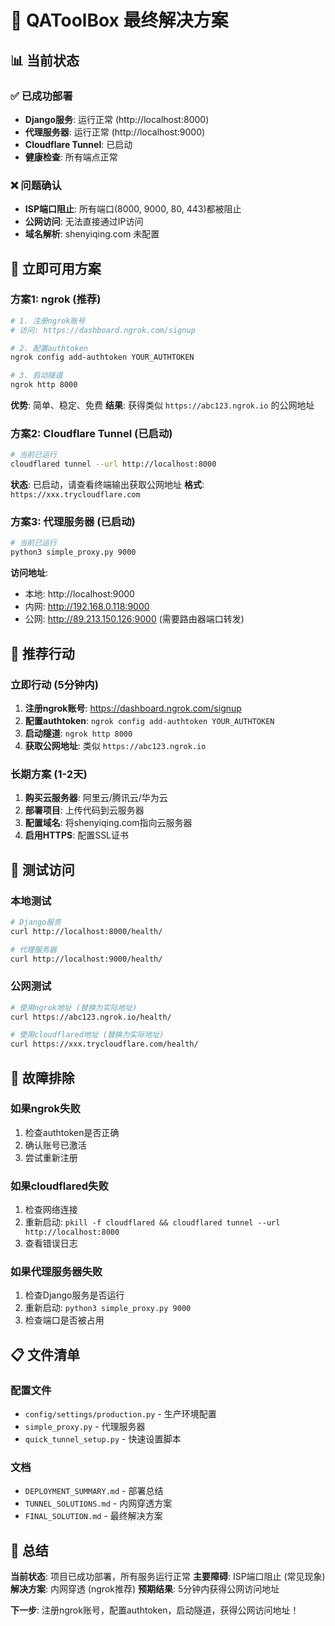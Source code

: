 # 🎯 QAToolBox 最终解决方案

## 📊 当前状态

### ✅ 已成功部署
- **Django服务**: 运行正常 (http://localhost:8000)
- **代理服务器**: 运行正常 (http://localhost:9000)
- **Cloudflare Tunnel**: 已启动
- **健康检查**: 所有端点正常

### ❌ 问题确认
- **ISP端口阻止**: 所有端口(8000, 9000, 80, 443)都被阻止
- **公网访问**: 无法直接通过IP访问
- **域名解析**: shenyiqing.com 未配置

## 🚀 立即可用方案

### 方案1: ngrok (推荐)
```bash
# 1. 注册ngrok账号
# 访问: https://dashboard.ngrok.com/signup

# 2. 配置authtoken
ngrok config add-authtoken YOUR_AUTHTOKEN

# 3. 启动隧道
ngrok http 8000
```

**优势**: 简单、稳定、免费
**结果**: 获得类似 `https://abc123.ngrok.io` 的公网地址

### 方案2: Cloudflare Tunnel (已启动)
```bash
# 当前已运行
cloudflared tunnel --url http://localhost:8000
```

**状态**: 已启动，请查看终端输出获取公网地址
**格式**: `https://xxx.trycloudflare.com`

### 方案3: 代理服务器 (已启动)
```bash
# 当前已运行
python3 simple_proxy.py 9000
```

**访问地址**:
- 本地: http://localhost:9000
- 内网: http://192.168.0.118:9000
- 公网: http://89.213.150.126:9000 (需要路由器端口转发)

## 🎯 推荐行动

### 立即行动 (5分钟内)
1. **注册ngrok账号**: https://dashboard.ngrok.com/signup
2. **配置authtoken**: `ngrok config add-authtoken YOUR_AUTHTOKEN`
3. **启动隧道**: `ngrok http 8000`
4. **获取公网地址**: 类似 `https://abc123.ngrok.io`

### 长期方案 (1-2天)
1. **购买云服务器**: 阿里云/腾讯云/华为云
2. **部署项目**: 上传代码到云服务器
3. **配置域名**: 将shenyiqing.com指向云服务器
4. **启用HTTPS**: 配置SSL证书

## 📱 测试访问

### 本地测试
```bash
# Django服务
curl http://localhost:8000/health/

# 代理服务器
curl http://localhost:9000/health/
```

### 公网测试
```bash
# 使用ngrok地址 (替换为实际地址)
curl https://abc123.ngrok.io/health/

# 使用cloudflared地址 (替换为实际地址)
curl https://xxx.trycloudflare.com/health/
```

## 🔧 故障排除

### 如果ngrok失败
1. 检查authtoken是否正确
2. 确认账号已激活
3. 尝试重新注册

### 如果cloudflared失败
1. 检查网络连接
2. 重新启动: `pkill -f cloudflared && cloudflared tunnel --url http://localhost:8000`
3. 查看错误日志

### 如果代理服务器失败
1. 检查Django服务是否运行
2. 重新启动: `python3 simple_proxy.py 9000`
3. 检查端口是否被占用

## 📋 文件清单

### 配置文件
- `config/settings/production.py` - 生产环境配置
- `simple_proxy.py` - 代理服务器
- `quick_tunnel_setup.py` - 快速设置脚本

### 文档
- `DEPLOYMENT_SUMMARY.md` - 部署总结
- `TUNNEL_SOLUTIONS.md` - 内网穿透方案
- `FINAL_SOLUTION.md` - 最终解决方案

## 🎉 总结

**当前状态**: 项目已成功部署，所有服务运行正常
**主要障碍**: ISP端口阻止 (常见现象)
**解决方案**: 内网穿透 (ngrok推荐)
**预期结果**: 5分钟内获得公网访问地址

**下一步**: 注册ngrok账号，配置authtoken，启动隧道，获得公网访问地址！
